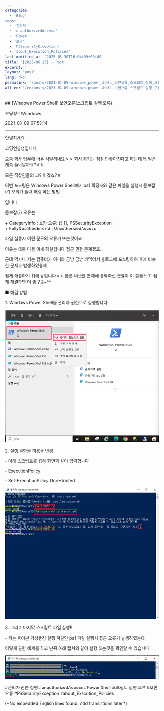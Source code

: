 ```yaml
---
categories:
  - 'Blog'
tags:
  - '관리자'
  - 'unauthorizedAccess'
  - 'Power'
  - '보안'
  - 'PSSecurityException'
  - 'about_Execution_Policies'
last_modified_at: '2025-05-30T16:04:09+09:00'
title: '[2025-08-13] - Post'
excerpt: ''
layout: 'post'
lang: 'ko'
permalink: '/posts/2021-03-09-windows_power_shell_보안오류_스크립트_실행_오류/'
alt_en: '/en/posts/2021-03-09-windows_power_shell_보안오류_스크립트_실행_오류/'
---
```


<div class="lang-panel lang-ko" lang="ko">
## [Windows Power Shell] 보안오류(스크립트 실행 오류)

코딩정보/Windows

2021-03-09 07:58:14

* * *

안녕하세요.

코딩연습생입니다

요즘 회사 업무에 너무 시달리네요ㅎㅎ 회사 경기는 점점 안좋아진다고 하는데 왜 일은 계속 늘어날까요?ㅎㅎ

모든 직장인들의 고민이겠죠?ㅎ

이번 포스팅은 Windows Power Shell에서 ps1 확장자와 같은 파일을 실행시 듣보잡(?) 오류가 뜰때 해결 하는 방법

입니다

듣보잡(?) 오류는

\+ CategoryInfo : 보안 오류: (:) [], PSSecurityException  
\+ FullyQualifiedErrorId : UnauthorizedAccess

파일 실행시 이런 문구의 오류가 뜨는것이죠

이유는 대충 다들 이해 하실겁니다 접근 권한 문제겠죠...

근데 역시나 저는 컴퓨터가 아니라 금방 금방 까먹어서 블로그에 포스팅하여 후에 비슷한 문제가 발생하였을때

쉽게 해결하기 위해 남깁니다ㅎㅎ 물론 비슷한 문제에 봉착하신 분들이 이 글을 보고 쉽게 해결하면 더 좋구요~^^

■ 해결 방법

1\. Windows Power Shell을 관리자 권한으로 실행합니다

![](/assets/images/windows_power_shell_보안오류_스크립트_실행_오류/img.png)

2\. 실행 권한을 허용을 변경

\- 아래 스크립트를 캡쳐 화면과 같이 입력합니다

\- ExecutionPolicy

\- Set-ExecutionPolicy Unrestricted

![](/assets/images/windows_power_shell_보안오류_스크립트_실행_오류/img_1.png)

3\. 그리고 마지막 스크립트 파일 실행!!

\- 저는 파이썬 가상환경 실행 파일인 ps1 파일 실행시 접근 오류가 발생하였는데

이렇게 권한 해제를 하고 난뒤 아래 캡쳐와 같이 실행 되는것을 확인할 수 있습니다

![](/assets/images/windows_power_shell_보안오류_스크립트_실행_오류/img_2.png)

  

#관리자 권한 실행 #unauthorizedAccess #Power Shell 스크립트 실행 오류 #보안 오류
#PSSecurityException #about_Execution_Policies


</div>
<div class="lang-panel lang-en" lang="en">
(*No embedded English lines found. Add translations later.*)

</div>
